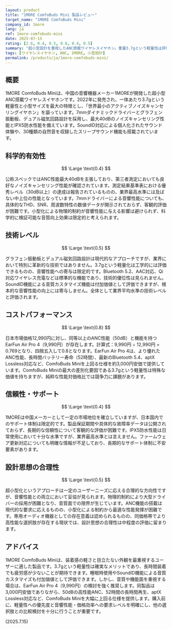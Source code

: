 ```yaml
---
layout: product
title: "1MORE ComfoBuds Mini 製品レビュー"
target_name: "1MORE ComfoBuds Mini"
company_id: 1more
lang: ja
ref: 1more-comfobuds-mini
date: 2025-07-15
rating: [2.6, 0.4, 0.5, 0.8, 0.4, 0.5]
summary: "超小型設計を重視したANC搭載ワイヤレスイヤホン。重量3.7gという軽量性は評価できるが、基本的な音響性能や技術的優位性に乏しく、価格に対する競争力も低い。"
tags: [ワイヤレスイヤホン, ANC, 1MORE, 小型設計]
permalink: /products/ja/1more-comfobuds-mini/
---
```


## 概要

1MORE ComfoBuds Miniは、中国の音響機器メーカー1MOREが開発した超小型ANC搭載ワイヤレスイヤホンです。2022年に発売され、一体あたり3.7gという軽量性と小型サイズを最大の特徴とし、「世界最小のアクティブノイズキャンセリングイヤホン」を謳っています。7mmダイナミックドライバーとグラフェン振動板、デュアル磁気回路設計を採用し、最大40dBのノイズキャンセリング性能とIPX5防水性能を備えています。SoundID対応による個人化されたサウンド体験や、30種類の自然音を収録したスリープサウンド機能も搭載されています。

## 科学的有効性

$$ \Large \text{0.4} $$

公称スペックではANC性能最大40dBを主張しており、第三者測定においても良好なノイズキャンセリング性能が確認されています。測定結果基準表における優秀レベル（30dB以上）の達成は報告されているものの、業界最高水準には及ばない中上位の性能となっています。7mmドライバーによる音響性能についても、具体的なTHD、SNR、周波数特性の数値データが開示されておらず、客観的評価が困難です。小型化による物理的制約が音響性能に与える影響は避けられず、科学的に検証可能な音質向上効果は限定的と考えられます。

## 技術レベル

$$ \Large \text{0.5} $$

グラフェン振動板とデュアル磁気回路設計は現代的なアプローチですが、業界において特別に革新的な技術ではありません。3.7gという軽量化は工学的には評価できるものの、音響性能への寄与は限定的です。Bluetooth 5.2、AAC対応、Qi対応ワイヤレス充電などは標準的な機能であり、技術的優位性は見られません。SoundID機能による音質カスタマイズ機能は付加価値として評価できますが、根本的な音響性能の向上には寄与しません。全体として業界平均水準の技術レベルと評価されます。

## コストパフォーマンス

$$ \Large \text{0.8} $$

日本市場価格12,990円に対し、同等以上のANC性能（50dB）と機能を持つEarFun Air Pro 4（9,990円）が存在します。計算式：9,990円 ÷ 12,990円 = 0.769となり、四捨五入して0.8となります。EarFun Air Pro 4は、より優れたANC性能、長時間バッテリー寿命（52時間）、最新のBluetooth 5.4、aptX Lossless対応など、ComfoBuds Miniを上回る仕様を約3,000円安価で提供しています。ComfoBuds Miniの最大の差別化要因である3.7gという軽量性は特殊な価値を持ちますが、純粋な性能対価格比では競争力に課題があります。

## 信頼性・サポート

$$ \Large \text{0.4} $$

1MOREは中国メーカーとして一定の市場地位を確立していますが、日本国内でのサポート体制は限定的です。製品保証期間や具体的な故障率データは公開されておらず、長期的な信頼性について客観的な評価が困難です。IPX5防水性能は日常使用において十分な水準ですが、業界最高水準とは言えません。ファームウェア更新対応についても明確な情報が不足しており、長期的なサポート体制に不安要素があります。

## 設計思想の合理性

$$ \Large \text{0.5} $$

超小型化というアプローチは一定のユーザーニーズに応える合理的な方向性ですが、音響性能との両立において妥協が見られます。物理的制約により大型ドライバーの採用が困難となり、音質面での限界が生じています。ANC機能の搭載は現代的な要求に応えるものの、小型化による制約から最適な性能発揮が困難です。専用オーディオ機器としての存在意義は認められるものの、同価格帯でより高性能な選択肢が存在する現状では、設計思想の合理性は中程度の評価に留まります。

## アドバイス

1MORE ComfoBuds Miniは、装着感の軽さと目立たない外観を最重視するユーザーに適した製品です。3.7gという軽量性は確実なメリットであり、長時間装着でも疲労感が少ないことが期待できます。睡眠時使用やSoundID機能による音質カスタマイズも付加価値として評価できます。しかし、音質や機能面を重視する場合は、EarFun Air Pro 4（9,990円）の検討を強く推奨します。同製品は3,000円安価でありながら、50dBの高性能ANC、52時間の長時間再生、aptX Lossless対応など、ComfoBuds Miniを大幅に上回る仕様を提供します。購入前に、軽量性への優先度と音響性能・価格効率への要求レベルを明確にし、他の選択肢との比較検討を十分に行うことが重要です。

(2025.7.15)